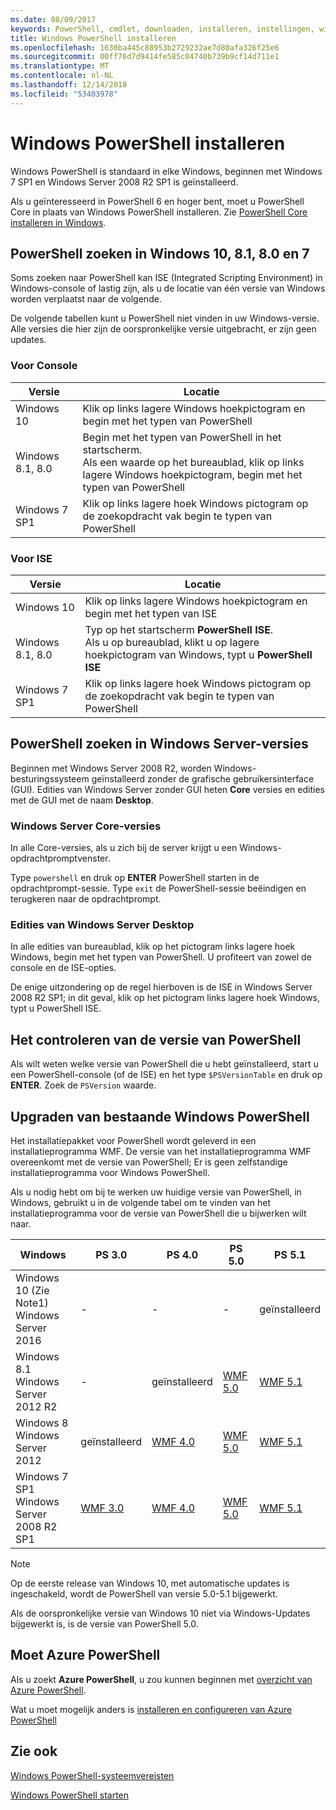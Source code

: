 ```yaml
---
ms.date: 08/09/2017
keywords: PowerShell, cmdlet, downloaden, installeren, instellingen, windows 10, windows 8.1, windows 8.0, windows 7
title: Windows PowerShell installeren
ms.openlocfilehash: 1630ba445c88953b2729232ae7d80afa326f25e6
ms.sourcegitcommit: 00ff76d7d9414fe585c04740b739b9cf14d711e1
ms.translationtype: MT
ms.contentlocale: nl-NL
ms.lasthandoff: 12/14/2018
ms.locfileid: "53403978"
---
```

# <a name="installing-windows-powershell"></a>Windows PowerShell installeren

Windows PowerShell is standaard in elke Windows, beginnen met Windows 7 SP1 en Windows Server 2008 R2 SP1 is geïnstalleerd.

Als u geïnteresseerd in PowerShell 6 en hoger bent, moet u PowerShell Core in plaats van Windows PowerShell installeren. Zie [PowerShell Core installeren in Windows](Installing-PowerShell-Core-on-Windows.md).

## <a name="finding-powershell-in-windows-10-81-80-and-7"></a>PowerShell zoeken in Windows 10, 8.1, 8.0 en 7

Soms zoeken naar PowerShell kan ISE (Integrated Scripting Environment) in Windows-console of lastig zijn, als u de locatie van één versie van Windows worden verplaatst naar de volgende.

De volgende tabellen kunt u PowerShell niet vinden in uw Windows-versie.
Alle versies die hier zijn de oorspronkelijke versie uitgebracht, er zijn geen updates.

### <a name="for-console"></a>Voor Console

Versie | Locatie
-- | --
Windows 10 | Klik op links lagere Windows hoekpictogram en begin met het typen van PowerShell
Windows 8.1, 8.0 | Begin met het typen van PowerShell in het startscherm.<br/>Als een waarde op het bureaublad, klik op links lagere Windows hoekpictogram, begin met het typen van PowerShell
Windows 7 SP1 | Klik op links lagere hoek Windows pictogram op de zoekopdracht vak begin te typen van PowerShell

### <a name="for-ise"></a>Voor ISE

Versie | Locatie
-- | --
Windows 10 | Klik op links lagere Windows hoekpictogram en begin met het typen van ISE
Windows 8.1, 8.0 | Typ op het startscherm **PowerShell ISE**.<br/>Als u op bureaublad, klikt u op lagere hoekpictogram van Windows, typt u **PowerShell ISE**
Windows 7 SP1 | Klik op links lagere hoek Windows pictogram op de zoekopdracht vak begin te typen van PowerShell

## <a name="finding-powershell-in-windows-server-versions"></a>PowerShell zoeken in Windows Server-versies

Beginnen met Windows Server 2008 R2, worden Windows-besturingssysteem geïnstalleerd zonder de grafische gebruikersinterface (GUI).
Edities van Windows Server zonder GUI heten **Core** versies en edities met de GUI met de naam **Desktop**.

### <a name="windows-server-core-editions"></a>Windows Server Core-versies

In alle Core-versies, als u zich bij de server krijgt u een Windows-opdrachtpromptvenster.

Type `powershell` en druk op **ENTER** PowerShell starten in de opdrachtprompt-sessie.
Type `exit` de PowerShell-sessie beëindigen en terugkeren naar de opdrachtprompt.

### <a name="windows-server-desktop-editions"></a>Edities van Windows Server Desktop

In alle edities van bureaublad, klik op het pictogram links lagere hoek Windows, begin met het typen van PowerShell.
U profiteert van zowel de console en de ISE-opties.

De enige uitzondering op de regel hierboven is de ISE in Windows Server 2008 R2 SP1; in dit geval, klik op het pictogram links lagere hoek Windows, typt u PowerShell ISE.

## <a name="how-to-check-the-version-of-powershell"></a>Het controleren van de versie van PowerShell

Als wilt weten welke versie van PowerShell die u hebt geïnstalleerd, start u een PowerShell-console (of de ISE) en het type `$PSVersionTable` en druk op **ENTER**. Zoek de `PSVersion` waarde.

## <a name="upgrading-existing-windows-powershell"></a>Upgraden van bestaande Windows PowerShell

Het installatiepakket voor PowerShell wordt geleverd in een installatieprogramma WMF.
De versie van het installatieprogramma WMF overeenkomt met de versie van PowerShell; Er is geen zelfstandige installatieprogramma voor Windows PowerShell.

Als u nodig hebt om bij te werken uw huidige versie van PowerShell, in Windows, gebruikt u in de volgende tabel om te vinden van het installatieprogramma voor de versie van PowerShell die u bijwerken wilt naar.

Windows | PS 3.0 | PS 4.0 | PS 5.0 | PS 5.1 |
--|--|--|--|--|
Windows 10 (Zie Note1)<br/>Windows Server 2016 | - | - | - | geïnstalleerd
Windows 8.1<br/>Windows Server 2012 R2 | - | geïnstalleerd | [WMF 5.0](https://www.microsoft.com/en-us/download/details.aspx?id=50395) | [WMF 5.1](https://www.microsoft.com/en-us/download/details.aspx?id=54616)
Windows 8<br/>Windows Server 2012 | geïnstalleerd | [WMF 4.0](https://www.microsoft.com/en-us/download/details.aspx?id=40855) | [WMF 5.0](https://www.microsoft.com/en-us/download/details.aspx?id=50395) | [WMF 5.1](https://www.microsoft.com/en-us/download/details.aspx?id=54616)
Windows 7 SP1<br/>Windows Server 2008 R2 SP1 | [WMF 3.0](https://www.microsoft.com/en-us/download/details.aspx?id=34595) | [WMF 4.0](https://www.microsoft.com/en-us/download/details.aspx?id=40855) | [WMF 5.0](https://www.microsoft.com/en-us/download/details.aspx?id=50395) | [WMF 5.1](https://www.microsoft.com/en-us/download/details.aspx?id=54616)

> [!NOTE]
>
> Op de eerste release van Windows 10, met automatische updates is ingeschakeld, wordt de PowerShell van versie 5.0-5.1 bijgewerkt.
>
> Als de oorspronkelijke versie van Windows 10 niet via Windows-Updates bijgewerkt is, is de versie van PowerShell 5.0.

## <a name="need-azure-powershell"></a>Moet Azure PowerShell

Als u zoekt **Azure PowerShell**, u zou kunnen beginnen met [overzicht van Azure PowerShell](/powershell/azure/overview).

Wat u moet mogelijk anders is [installeren en configureren van Azure PowerShell](/powershell/azure/install-azurerm-ps)

## <a name="see-also"></a>Zie ook

[Windows PowerShell-systeemvereisten](Windows-PowerShell-System-Requirements.md)

[Windows PowerShell starten](../getting-started/Starting-Windows-PowerShell.md)